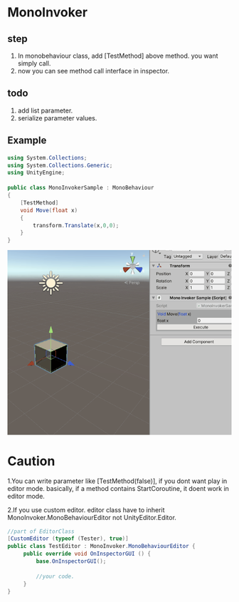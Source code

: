 # MonoInvoker 

## step

1. In monobehaviour class, add [TestMethod] above method. you want simply call.
2. now you can see method call interface in inspector.

## todo
1. add list parameter.
2. serialize parameter values. 

## Example

```csharp
using System.Collections;
using System.Collections.Generic;
using UnityEngine;

public class MonoInvokerSample : MonoBehaviour
{    
    [TestMethod]
    void Move(float x)
    {
        transform.Translate(x,0,0);    
    }
}
```
![example](example.gif)

# Caution

1.You can write parameter like [TestMethod(false)], if you dont want play in editor mode. 
    basically, if a method contains StartCoroutine, it doent work in editor mode.
    
2.If you use custom editor. editor class have to inherit MonoInvoker.MonoBehaviourEditor not UnityEditor.Editor.

```csharp
//part of EditorClass
[CustomEditor (typeof (Tester), true)]
public class TestEditor : MonoInvoker.MonoBehaviourEditor {
     public override void OnInspectorGUI () {
         base.OnInspectorGUI();
         
         //your code.
     }
}
```

